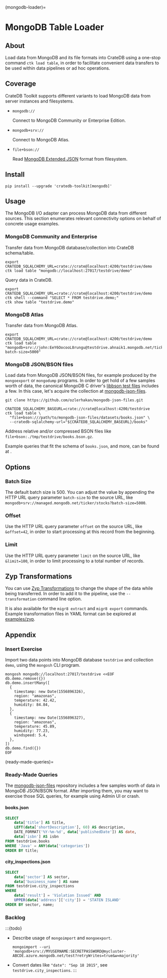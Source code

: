 (mongodb-loader)=
# MongoDB Table Loader

## About
Load data from MongoDB and its file formats into CrateDB using a one-stop
command `ctk load table`, in order to facilitate convenient data transfers
to be used within data pipelines or ad hoc operations.

## Coverage
CrateDB Toolkit supports different variants to load MongoDB data from
server instances and filesystems.

- `mongodb://`

  Connect to MongoDB Community or Enterprise Edition.

- `mongodb+srv://`

  Connect to MongoDB Atlas.

- `file+bson://`

  Read [MongoDB Extended JSON] format from filesystem.

## Install
```shell
pip install --upgrade 'cratedb-toolkit[mongodb]'
```

## Usage
The MongoDB I/O adapter can process MongoDB data from different sources.
This section enumerates relevant connectivity options on behalf of
concrete usage examples.

### MongoDB Community and Enterprise
Transfer data from MongoDB database/collection into CrateDB schema/table.
```shell
export CRATEDB_SQLALCHEMY_URL=crate://crate@localhost:4200/testdrive/demo
ctk load table "mongodb://localhost:27017/testdrive/demo"
```
Query data in CrateDB.
```shell
export CRATEDB_SQLALCHEMY_URL=crate://crate@localhost:4200/testdrive/demo
ctk shell --command "SELECT * FROM testdrive.demo;"
ctk show table "testdrive.demo"
```

### MongoDB Atlas
Transfer data from MongoDB Atlas.
```shell
export CRATEDB_SQLALCHEMY_URL=crate://crate@localhost:4200/testdrive/demo
ctk load table "mongodb+srv://john:EeY6OocooL8rungu@testdrive.ahnaik1.mongodb.net/ticker/stocks?batch-size=5000"
```

### MongoDB JSON/BSON files
Load data from MongoDB JSON/BSON files, for example produced by the
`mongoexport` or `mongodump` programs.
In order to get hold of a few samples worth of data, the canonical MongoDB C
driver's [libbson test files] includes a few. In this case, let's acquire
the collection at [mongodb-json-files].
```shell
git clone https://github.com/ozlerhakan/mongodb-json-files.git
```
```shell
CRATEDB_SQLALCHEMY_BASEURL=crate://crate@localhost:4200/testdrive
ctk load table \
  "file+bson:///path/to/mongodb-json-files/datasets/books.json" \
  --cratedb-sqlalchemy-url="${CRATEDB_SQLALCHEMY_BASEURL}/books"
```
Address relative and/or compressed BSON files like
`file+bson:./tmp/testdrive/books.bson.gz`.

Example queries that fit the schema of `books.json`, and more, can be
found at [](#ready-made-queries).


## Options

### Batch Size
The default batch size is 500. You can adjust the value by appending the HTTP
URL query parameter `batch-size` to the source URL, like
`mongodb+srv://managed.mongodb.net/ticker/stocks?batch-size=5000`.

### Offset
Use the HTTP URL query parameter `offset` on the source URL, like
`&offset=42`, in order to start processing at this record from the
beginning.

### Limit
Use the HTTP URL query parameter `limit` on the source URL, like
`&limit=100`, in order to limit processing to a total number of
records.

## Zyp Transformations
You can use [Zyp Transformations] to change the shape of the data while being
transferred. In order to add it to the pipeline, use the `--transformation`
command line option.

It is also available for the `migr8 extract` and `migr8 export` commands.
Example transformation files in YAML format can be explored at [examples/zyp].


## Appendix

### Insert Exercise
Import two data points into MongoDB database `testdrive` and collection `demo`,
using the `mongosh` CLI program.
```shell
mongosh mongodb://localhost:27017/testdrive <<EOF
db.demo.remove({})
db.demo.insertMany([
  {
    timestamp: new Date(1556896326),
    region: "amazonas",
    temperature: 42.42,
    humidity: 84.84,
  },
  {
    timestamp: new Date(1556896327),
    region: "amazonas",
    temperature: 45.89,
    humidity: 77.23,
    windspeed: 5.4,
  },
])
db.demo.find({})
EOF
```

(ready-made-queries)=
### Ready-Made Queries
The [mongodb-json-files] repository includes a few samples worth of data in MongoDB
JSON/BSON format. After importing them, you may want to exercise those SQL queries,
for example using Admin UI or crash.

#### books.json
```sql
SELECT 
    data['title'] AS title, 
    LEFT(data['shortDescription'], 60) AS description, 
    DATE_FORMAT('%Y-%m-%d', data['publishedDate']) AS date,
    data['isbn'] AS isbn
FROM testdrive.books 
WHERE 'Java' = ANY(data['categories'])
ORDER BY title;
```

#### city_inspections.json
```sql
SELECT
    data['sector'] AS sector, 
    data['business_name'] AS name
FROM testdrive.city_inspections
WHERE 
    data['result'] = 'Violation Issued' AND 
    UPPER(data['address']['city']) = 'STATEN ISLAND'
ORDER BY sector, name;
```

### Backlog
:::{todo}
- Describe usage of `mongoimport` and `mongoexport`.
  ```shell
  mongoimport --uri 'mongodb+srv://MYUSERNAME:SECRETPASSWORD@mycluster-ABCDE.azure.mongodb.net/test?retryWrites=true&w=majority'
  ```
- Convert dates like `"date": "Sep 18 2015"`, see `testdrive.city_inspections`.
:::


[examples/zyp]: https://github.com/crate/cratedb-toolkit/tree/main/examples/zyp
[libbson test files]: https://github.com/mongodb/mongo-c-driver/tree/master/src/libbson/tests/json
[MongoDB Extended JSON]: https://www.mongodb.com/docs/manual/reference/mongodb-extended-json/
[mongodb-json-files]: https://github.com/ozlerhakan/mongodb-json-files
[Zyp Transformations]: https://commons-codec.readthedocs.io/zyp/index.html
